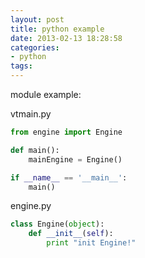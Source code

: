 ```yaml
---
layout: post
title: python example
date: 2013-02-13 18:28:58
categories:
- python
tags:
---
```


module example:

vtmain.py
```python
from engine import Engine

def main():
	mainEngine = Engine()

if __name__ == '__main__':
    main()
```

engine.py
```python
class Engine(object):
	def __init__(self):
		print "init Engine!"
```

